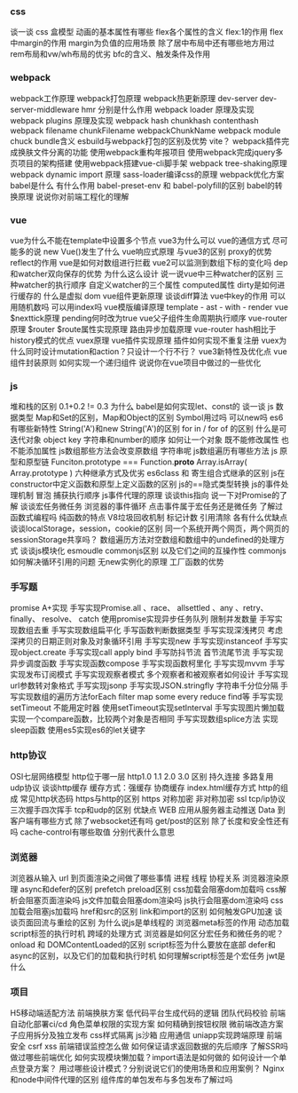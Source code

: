 ### css
谈一谈 css 盒模型
动画的基本属性有哪些
flex各个属性的含义 flex:1的作用
flex中margin的作用
margin为负值的应用场景 除了居中布局中还有哪些地方用过
rem布局和vw/wh布局的优劣
bfc的含义、触发条件及作用

### webpack
webpack工作原理
webpack打包原理
webpack热更新原理
dev-server dev-server-middleware hmr 分别是什么作用
webpack loader 原理及实现
webpack plugins 原理及实现
webpack hash chunkhash contenthash
webpack filename chunkFilename webpackChunkName
webpack module chuck bundle含义
esbuild与webpack打包的区别及优势 vite？
webpack插件完成换肤文件分离的功能
使用webpack重构年报项目
使用webpack完成jquery多页项目的架构搭建
使用webpack搭建vue-cli脚手架
webpack tree-shaking原理
webpack dynamic import 原理
sass-loader编译css的原理
webpack优化方案
babel是什么 有什么作用
babel-preset-env 和 babel-polyfill的区别
babel的转换原理
说说你对前端工程化的理解

### vue
vue为什么不能在template中设置多个节点 vue3为什么可以
vue的通信方式 尽可能多的说
new Vue()发生了什么
vue响应式原理 与vue3的区别 proxy的优势 reflect的作用 
vue是如何对数组进行拦截 vue2可以监测到数组下标的变化吗
dep和watcher双向保存的优势 为什么这么设计
说一说vue中三种watcher的区别 三种watcher的执行顺序
自定义watcher的三个属性
computed属性 dirty是如何进行缓存的
什么是虚拟 dom
vue组件更新原理 谈谈diff算法
vue中key的作用 可以用随机数吗 可以用index吗
vue模版编译原理 template - ast - with - render
vue $nexttick原理 pending何时改为true
vue父子组件生命周期执行顺序
vue-router原理 $router $route属性实现原理 路由异步加载原理
vue-router hash相比于history模式的优点
vuex原理 vue插件实现原理 插件如何实现不重复注册
vuex为什么同时设计mutation和action？只设计一个行不行？
vue3新特性及优化点
vue组件封装原则
如何实现一个递归组件
说说你在vue项目中做过的一些优化

### js
堆和栈的区别
0.1+0.2 != 0.3 为什么
babel是如何实现let、const的
谈一谈 js 数据类型
Map和Set的区别，Map和Object的区别
Symbol用过吗 可以new吗
es6有哪些新特性
String('A')和new String('A')的区别
for in / for of 的区别 什么是可迭代对象
object key 字符串和number的顺序
如何让一个对象 既不能修改属性 也不能添加属性
js数组那些方法会改变原数组 字符串呢
js数组遍历有哪些方法
js 原型和原型链
Funciton.prototype === Function.__proto__
Array.isArray( Array.prototype )
六种继承方式及优劣 es6class 和 寄生组合式继承的区别
js在constructor中定义函数和原型上定义函数的区别
js的==隐式类型转换 
js的事件处理机制 冒泡 捕获执行顺序
js事件代理的原理
谈谈this指向
说一下对Promise的了解
谈谈宏任务微任务 浏览器的事件循环
点击事件属于宏任务还是微任务
了解过函数式编程吗 纯函数的特点
V8垃圾回收机制 标记计数 引用清除 各有什么优缺点
谈谈localStorage，session，cookie的区别 同一个系统开两个网页，两个网页的sessionStorage共享吗？
数组遍历方法对空数组和数组中的undefined的处理方式
谈谈js模块化 esmoudle commonjs区别 以及它们之间的互操作性
commonjs如何解决循环引用的问题
无new实例化的原理 工厂函数的优势

### 手写题
promise A+实现
手写实现Promise.all 、race、 allsettled 、any 、retry、finally、 resolve、 catch
使用promise实现异步任务队列 限制并发数量
手写实现数组去重
手写实现数组扁平化
手写函数判断数据类型
手写实现深浅拷贝 考虑深拷贝的日期正则对象及对象循环引用
手写实现new
手写实现instanceof
手写实现object.create
手写实现call apply bind
手写防抖节流 首节流尾节流
手写实现异步调度函数
手写实现函数compose
手写实现函数柯里化
手写实现mvvm
手写实现发布订阅模式
手写实现观察者模式 多个观察者和被观察者如何设计
手写实现url参数转对象格式
手写实现jsonp
手写实现JSON.stringfly
字符串千分位分隔
手写实现数组的遍历方法forEach filter map some every reduce find等
手写实现setTimeout 不能用定时器
使用setTimeout实现setInterval
手写实现图片懒加载
实现一个compare函数，比较两个对象是否相同
手写实现数组splice方法
实现sleep函数
使用es5实现es6的let关键字

### http协议
OSI七层网络模型 http位于哪一层
http1.0 1.1 2.0 3.0 区别 持久连接 多路复用 udp协议
谈谈http缓存  缓存方式：强缓存 协商缓存  index.html缓存方式
http的组成
常见http状态码
https与http的区别
https 对称加密 非对称加密 ssl
tcp/ip协议 三次握手四次挥手
tcp和udp的区别 优缺点
WEB 应用从服务器主动推送 Data 到客户端有哪些方式 除了websocket还有吗
get/post的区别 除了长度和安全性还有吗
cache-control有哪些取值 分别代表什么意思

### 浏览器
浏览器从输入 url 到页面渲染之间做了哪些事情
进程 线程 协程关系
浏览器渲染原理
async和defer的区别
prefetch preload区别
css加载会阻塞dom加载吗 css解析会阻塞页面渲染吗 js文件加载会阻塞dom渲染吗 js执行会阻塞dom渲染吗 css加载会阻塞js加载吗
href和src的区别
link和import的区别
如何触发GPU加速
谈谈页面回流与重绘的区别
为什么说js是单线程的
浏览器meta标签的作用
动态加载script标签的执行时机
跨域的处理方式
浏览器是如何区分宏任务和微任务的呢？
onload 和 DOMContentLoaded的区别
script标签为什么要放在底部
defer和async的区别，以及它们的加载和执行时机
如何理解script标签是个宏任务
jwt是什么

### 项目
H5移动端适配方法
前端换肤方案
低代码平台生成代码的逻辑
团队代码校验
前端自动化部署ci/cd
角色菜单权限的实现方案 如何精确到按钮权限
微前端改造方案 子应用拆分及独立发布 css样式隔离 js沙箱 应用通信
uniapp实现跨端原理
前端安全 csrf xss
前端错误监控怎么做
如何保证请求返回数据的先后顺序
了解SSR吗
做过哪些前端优化
如何实现模块懒加载？import语法是如何做的
如何设计一个单点登录方案？
用过哪些设计模式？分别说说它们的使用场景和应用案例？
Nginx和node中间件代理的区别
组件库的单包发布与多包发布了解过吗
